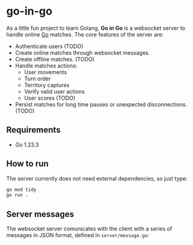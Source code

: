 # go-in-go

As a little fun project to learn Golang, **Go in Go** is a websocket server to handle online [Go](https://en.wikipedia.org/wiki/Go_(game)) matches.
The core features of the server are:

- Authenticate users (TODO)
- Create online matches through websocket messages.
- Create offline matches. (TODO)
- Handle matches actions:
    - User movements
    - Turn order
    - Territory captures
    - Verify valid user actions
    - User scores (TODO)
- Persist matches for long time pauses or unexpected disconnections. (TODO)

## Requirements

- Go 1.23.3

## How to run

The server currently does not need external dependencies, so just type:

```bash
go mod tidy
go run .
```

## Server messages

The websocket server comunicates with the client with a series of messages in JSON format,
defined in `server/message.go`:
